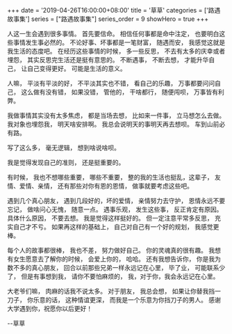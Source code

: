 +++
date = '2019-04-26T16:00:00+08:00'
title = '草草'
categories = ['路遇故事集']
series = ["路遇故事集"]
series_order = 9
showHero = true
+++

人这一生会遇到很多事情。
首先要信命。
相信任何事都是命中注定，
也要明白这些事情发生事必然的。
不论好事、坏事都是一笔财富，
随遇而安，
我感觉这就是我生活的态度吧。
在经历这些事情的时候，
多一些反思，
不去有太多的庆幸或者埋怨，
其实反思完生活还是挺有意思的。
不断遇事，
不断去想，
才能升华自己，
让自己变得更好。
可能是生活的意义。

人嘛，
平淡有平淡的好，
不平淡其实也不错，
看自己的乐趣，
万事都要问问自己，
这么做有没有错，
如果没错，
管他的，
干啥都行，
随便闯呗，
万事皆有利弊。

我做事情其实没有太多焦虑，
都是当场去想，
比如来一件事，
立马想怎么去做。
我对象也埋怨我，
明天啥安排啊。
我总会说明天的事明天再去想呗。
车到山前必有路。

写了这么多，
毫无逻辑，
想到啥说啥呗。

我是觉得发现自己的准则，
还是挺重要的。

有时候，
我也不想哪些重要，
哪些不重要，
整的我的生活也挺乱，这辈子，
友情、爱情、亲情，
还有那些对你有恩的恩情，
做事就要考虑这些吧。

遇到几个真心朋友，
遇到几段好的，坏的爱情，
亲情努力去守护，
恩情永远不要忘记，
做啥问心无愧，
随意一点。
遇事乐观，
发生这些事，
反正肯定有原因。
具体什么原因，
不要去想。
我是觉得这样挺好的。
但一定注意平常多反思，
充实自己才不亏。
如果再这样的基础上，
自己对自己有一个好的规划，
我感觉更棒。

每个人的故事都很棒，
我也不差，
努力做好自己。
你的灵魂真的很有趣。
我想有女生愿意去了解你的时候，
会爱上你的，
哈哈。
还有我想告诉你，
你是我为数不多的真心朋友，
回合以前那些兄弟一样永远记在心里，
毕了业，
可能联系少了，
但是有事想到我，
请你不要怕麻烦的，
我，对于你，我会永远记在心里。

大老爷们嘛，
肉麻的话我不说太多。
对于朋友，
我总会想，
如果让你替我挡一刀子，
你乐意的话，
这种情谊更深，
而我是一个乐意为你挡刀子的男人。
感谢大学遇到你，祝愿你以后更好！

--草草